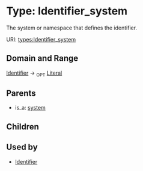 
# Type: Identifier_system


The system or namespace that defines the identifier.

URI: [types:Identifier_system](https://ccdh.example.org/datatypes/Identifier_system)


## Domain and Range

[Identifier](Identifier.md) ->  <sub>OPT</sub> [Literal](types/Literal.md)

## Parents

 *  is_a: [system](system.md)

## Children


## Used by

 * [Identifier](Identifier.md)
